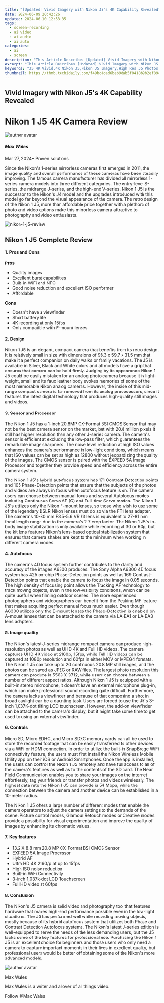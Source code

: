 ```yaml
---
title: "[Updated] Vivid Imagery with Nikon J5's 4K Capability Revealed"
date: 2024-06-09 20:42:26
updated: 2024-06-10 12:53:35
tags: 
  - screen-recording
  - ai video
  - ai audio
  - ai auto
categories: 
  - ai
  - screen
description: "This Article Describes [Updated] Vivid Imagery with Nikon J5's 4K Capability Revealed"
excerpt: "This Article Describes [Updated] Vivid Imagery with Nikon J5's 4K Capability Revealed"
keywords: "J5 4K Vivid,4K Nikon J5,Nikon J5 Imagery,High Res J5 Photos,J5 Ultra HD Shooting,Capture Clear 4K,Nikon J5 4K Reveal"
thumbnail: https://thmb.techidaily.com/f49bc8cad6beb9dab5f0418b9b2ef89c1f57811a05de89bd7149842bbd8e67a6.jpg
---
```


## Vivid Imagery with Nikon J5's 4K Capability Revealed

# Nikon 1 J5 4K Camera Review

![author avatar](https://images.wondershare.com/filmora/article-images/max-wales-author.jpg)

##### Max Wales

 Mar 27, 2024• Proven solutions

 Since the Nikon's 1-series mirrorless cameras first emerged in 2011, the image quality and overall performance of these cameras have been steadily improving. The famous camera manufacturer has divided all mirrorless 1-series camera models into three different categories. The entry-level S-series, the midrange J-series, and the high-end V-series. Nikon 1 J5 is the successor to the Nikon's J4 model and the upgrades introduced with this model go far beyond the visual appearance of the camera. The retro design of the Nikon 1 J5, more than affordable price together with a plethora of photo and video options make this mirrorless camera attractive to photography and video enthusiasts.

![nikon-1-j5-review](https://images.wondershare.com/filmora/article-images/nikon-1-j5-review.jpg)

## Nikon 1 J5 Complete Review

#### 1. Pros and Cons

**Pros**

* Quality images
* Excellent burst capabilities
* Built-in WiFi and NFC
* Good noise reduction and excellent ISO performer
* Affordable

**Cons**

* Doesn't have a viewfinder
* Short battery life
* 4K recording at only 15fps
* Only compatible with F-mount lenses

#### 2. Design

 Nikon 1 J5 is an elegant, compact camera that benefits from its retro design. It is relatively small in size with dimensions of 98.3 x 59.7 x 31.5 mm that make it a perfect companion on daily walks or family vacations. The J5 is available in Silver, Black and White colors and all models have a grip that ensures that camera can be held firmly. Judging by its appearance Nikon 1 J5 could be easily mistaken for an analog photo camera because it is light-weight, small and its faux leather body evokes memories of some of the most memorable Nikon analog cameras. However, the inside of this mid-range compact camera is far removed from its analog predecessors, since it features the latest digital technology that produces high-quality still images and videos.

#### 3. Sensor and Processor

 The Nikon 1 J5 has a 1-inch 20.8MP CX-Format BSI CMOS Sensor that may not be the best camera sensor on the market, but with 20.8 million pixels it still has higher resolution than any other J-series camera. The camera's sensor is efficient at excluding the low-pass filter, which guarantees the remarkable image sharpness. The noise level reduction at high ISO values enhances the camera's performance in low-light conditions, which means that ISO values can be set as high as 12800 without jeopardizing the quality of the images. The CMOS sensor is paired with the EXPEED 5A Image Processor and together they provide speed and efficiency across the entire camera system.

 The Nikon 1 J5's hybrid autofocus system has 171 Contrast-Detection points and 105 Phase-Detection points that ensure that the subjects of the photos and videos are always in focus when autofocus feature is on. The camera users can choose between manual focus and several Autofocus modes including Continuous Servo AF (C) and Full-time Servo modes. The Nikon 1 J5's utilizes only the Nikon F-mount lenses, so those who wish to use some of the legendary DSLR Nikon lenses must do so via the FT1 lens adapter. The camera's 10-30 mm F3.5-5.6 VR kit lens is equivalent to 27-81 mm focal length range due to the camera's 2.7 crop factor. The Nikon 1 J5's in-body image stabilization is only available while recording at 30 or 60p, but the kit lens features Nikon's lens-based optical stabilization system that ensures that camera shakes are kept to the minimum when working in different camera modes.

#### 4. Autofocus

 The camera's 4D focus system further contributes to the clarity and accuracy of the images A6300 produces. The Sony Alpha A6300 4D focus system has 425 on-chip Phase-Detection points as well as 169 Contrast-Detection points that enable the camera to focus the image in 0.05 seconds. The high density of focusing point allows the Tracking AF technology to track moving objects, even in the low-visibility conditions, which can be quite useful when filming outdoor scenes. The more experienced photographers and videographers can benefit from the Peaking MF feature that makes acquiring perfect manual focus much easier. Even though A6300 utilizes only the E-mount lenses the Phase-Detection is enabled on A-mount lenses that can be attached to the camera via LA-EA1 or LA-EA3 lens adapters.

#### 5. Image quality

 The Nikon's latest J-series midrange compact camera can produce high-resolution photos as well as UHD 4K and Full HD videos. The camera captures UHD 4K video at 2160p, 15fps, while Full HD videos can be captured at 1080p resolution and 60fps in either MOV or MPEG4 formats. The Nikon 1 J5 can take up to 20 continuous 20.8 MP still images, and the photos can be saved as JPEG or RAW files. The largest photo resolution this camera can produce is 5568 X 3712, while users can choose between a number of different aspect ratios. Although Nikon 1 J5 is equipped with a built-in stereo microphone, it doesn't have an external microphone plug-in, which can make professional sound recording quite difficult. Furthermore, the camera lacks a viewfinder and because of that composing a shot in broad daylight can be a daunting task. Users are forced to use the J5's 3-inch 1,037K-dot tilting LCD touchscreen. However, the add-on viewfinder can be attached to the camera's display, but it might take some time to get used to using an external viewfinder.

#### 6. Controls

 Micro SD, Micro SDHC, and Micro SDXC memory cards can all be used to store the recorded footage that can be easily transferred to other devices via a WiFi or HDMI connection. In order to utilize the built-in SnapBrdge WiFi connectivity feature, the users must first install the Nikon Wireless Mobile Utility app on their iOS or Android Smartphones. Once the app is installed, the users can control the Nikon 1 J5 remotely and have full access to all of the camera's features as well as to the contents of the SD card. The Near Field Communication enables you to share your images on the internet effortlessly, tag your friends or transfer photos and videos wirelessly. The highest data rate the Nikon 1 J5 can provide is 54 Mbps, while the connection between the camera and another device can be established in a 10-meter radius.

 The Nikon 1 J5 offers a large number of different modes that enable the camera operators to adjust the camera settings to the demands of the scene. Picture control modes, Glamour Retouch modes or Creative modes provide a possibility for visual experimentation and improve the quality of images by enhancing its chromatic values.

#### 7. Key features

* 13.2 X 8.8 mm 20.8 MP CX-Format BSI CMOS Sensor
* EXPEED 5A Image Processor
* Hybrid AF
* Ultra HD 4K 2160/p at up to 15fps
* High ISO noise reduction
* Built-in WiFi Connectivity
* 3-inch 1,037k-dot LCD Touchscreen
* Full HD video at 60fps

#### 8. Conclusion

 The Nikon's J5 camera is solid video and photography tool that features hardware that makes high-end performance possible even in the low-light situations. The J5 has performed well while recording moving objects, mostly because of its hybrid autofocus system that utilizes both Phase and Contrast Detection Autofocus systems. The Nikon's latest J-series edition is well-equipped to serve the needs of the less demanding users, but the J5 lacks some of the key features for professional use. Purchasing the Nikon 1 J5 is an excellent choice for beginners and those users who only need a camera to capture important moments in their lives in excellent quality, but professional users would be better off obtaining some of the Nikon's more advanced models.

![author avatar](https://images.wondershare.com/filmora/article-images/max-wales-author.jpg)

Max Wales

Max Wales is a writer and a lover of all things video.

Follow @Max Wales


<ins class="adsbygoogle"
     style="display:block"
     data-ad-format="autorelaxed"
     data-ad-client="ca-pub-7571918770474297"
     data-ad-slot="1223367746"></ins>



<ins class="adsbygoogle"
     style="display:block"
     data-ad-client="ca-pub-7571918770474297"
     data-ad-slot="8358498916"
     data-ad-format="auto"
     data-full-width-responsive="true"></ins>

